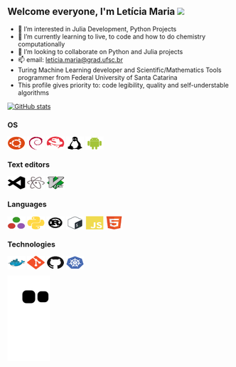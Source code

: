 ## Welcome everyone, I'm Letícia Maria <img src="https://media.giphy.com/media/hvRJCLFzcasrR4ia7z/giphy.gif" width="40px">

- 👀 I’m interested in Julia Development, Python Projects
- 🌱 I’m currently learning to live, to code and how to do chemistry computationally
- 💞️ I’m looking to collaborate on Python and Julia projects
- 📫 email: leticia.maria@grad.ufsc.br
- Turing Machine Learning developer and Scientific/Mathematics Tools programmer from Federal University of Santa Catarina
- This profile gives priority to: code legibility, quality and self-understable algorithms
<!-- TODO: Add last video link -->
 <div>
  <a href="https://github.com/Leticia-maria">
   
[![GitHub stats](https://github-readme-stats.vercel.app/api?username=Leticia-maria)](https://github.com/anuraghazra/github-readme-stats)

   </div>

<!-- TODO: Make technologies links takes you to repositories -->
 <h3>OS </h3>
 <div style="display: inline_block">
  <img align="center" alt="Lari-Ubuntu" height="30" width="40" src="https://raw.githubusercontent.com/devicons/devicon/master/icons/ubuntu/ubuntu-plain.svg"/>
  <img align="center" alt="Lari-Debian" height="30" width="40" src="https://raw.githubusercontent.com/devicons/devicon/master/icons/debian/debian-plain.svg"/>
  <img align="center" alt="Lari-RedHat" height="30" width="40" src="https://raw.githubusercontent.com/devicons/devicon/master/icons/redhat/redhat-plain.svg"/>
  <img align="center" alt="Lari-Linux" height="30" width="40" src="https://raw.githubusercontent.com/devicons/devicon/master/icons/linux/linux-plain.svg"/>
  <img align="center" alt="Lari-Android" height="30" width="40" src="https://raw.githubusercontent.com/devicons/devicon/master/icons/android/android-plain.svg"/>
</div>
   
</div>

   </div>

<!-- TODO: Make technologies links takes you to repositories -->
<h3>Text editors </h3>
<div style="display: inline_block">
 <img align="center" alt="Lari-VSCode" height="30" width="40" src="https://raw.githubusercontent.com/devicons/devicon/master/icons/vscode/vscode-plain.svg"/>
 <img align="center" alt="Lari-Atom" height="30" width="40" src="https://raw.githubusercontent.com/devicons/devicon/master/icons/atom/atom-original.svg"/>
 <img align="center" alt="Lari-Vim" height="30" width="40" src="https://raw.githubusercontent.com/devicons/devicon/master/icons/vim/vim-original.svg"/>
</div>
   
</div>

<!-- TODO: Make technologies links takes you to repositories -->
 <h3>Languages </h3>
 <div style="display: inline_block">
  <img align="center" alt="Lari-Julia" height="30" width="40" src="https://raw.githubusercontent.com/devicons/devicon/master/icons/julia/julia-original.svg"/>
  <img align="center" alt="Lari-Python" height="30" width="40" src="https://raw.githubusercontent.com/devicons/devicon/master/icons/python/python-plain.svg"/>
  <img align="center" alt="Lari-Rust" height="30" width="40" src="https://raw.githubusercontent.com/devicons/devicon/master/icons/rust/rust-plain.svg"/>
  <img align="center" alt="Lari-Bash" height="30" width="40" src="https://raw.githubusercontent.com/devicons/devicon/master/icons/bash/bash-original.svg"/>
  <img align="center" alt="Lari-Js" height="30" width="40" src="https://raw.githubusercontent.com/devicons/devicon/master/icons/javascript/javascript-plain.svg"/>
  <img align="center" alt="Lari-HTML" height="30" width="40" src="https://raw.githubusercontent.com/devicons/devicon/master/icons/html5/html5-original.svg"/>
</div>

</div>

<!-- TODO: Make technologies links takes you to repositories -->
 <h3>Technologies </h3>
 <div style="display: inline_block">
  <img align="center" alt="Lari-Docker" height="30" width="40" src="https://raw.githubusercontent.com/devicons/devicon/master/icons/docker/docker-original.svg"/>
  <img align="center" alt="Lari-git" height="30" width="40" src="https://raw.githubusercontent.com/devicons/devicon/master/icons/git/git-plain.svg"/>
  <img align="center" alt="Lari-github" height="30" width="40" src="https://raw.githubusercontent.com/devicons/devicon/master/icons/github/github-original.svg"/>
  <img align="center" alt="Lari-Kubernetes" height="30" width="40" src="https://raw.githubusercontent.com/devicons/devicon/master/icons/kubernetes/kubernetes-plain.svg"/>
</div>


![Leticia-maria gif](https://github.com/Leticia-maria/Leticia-maria/blob/output/github-contribution-grid-snake.svg)


<!---
Leticia-maria/Leticia-maria is a ✨ special ✨ repository because its `README.md` (this file) appears on your GitHub profile.
You can click the Preview link to take a look at your changes.
--->
